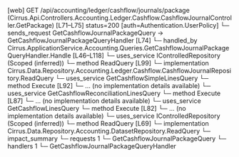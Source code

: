 [web] GET /api/accounting/ledger/cashflow/journals/package  (Cirrus.Api.Controllers.Accounting.Ledger.Cashflow.CashflowJournalController.GetPackage)  [L71–L75] status=200 [auth=Authentication.UserPolicy]
  └─ sends_request GetCashflowJournalPackageQuery -> GetCashflowJournalPackageQueryHandler [L74]
    └─ handled_by Cirrus.ApplicationService.Accounting.Queries.GetCashflowJournalPackageQueryHandler.Handle [L46–L118]
      └─ uses_service IControlledRepository<CashflowJournal> (Scoped (inferred))
        └─ method ReadQuery [L99]
          └─ implementation Cirrus.Data.Repository.Accounting.Ledger.Cashflow.CashflowJournalRepository.ReadQuery
      └─ uses_service GetCashflowSimpleLinesQuery
        └─ method Execute [L92]
          └─ ... (no implementation details available)
      └─ uses_service GetCashflowReconciliationLinesQuery
        └─ method Execute [L87]
          └─ ... (no implementation details available)
      └─ uses_service GetCashflowLinesQuery
        └─ method Execute [L82]
          └─ ... (no implementation details available)
      └─ uses_service IControlledRepository<Dataset> (Scoped (inferred))
        └─ method ReadQuery [L69]
          └─ implementation Cirrus.Data.Repository.Accounting.DatasetRepository.ReadQuery
  └─ impact_summary
    └─ requests 1
      └─ GetCashflowJournalPackageQuery
    └─ handlers 1
      └─ GetCashflowJournalPackageQueryHandler

